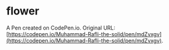 # flower

A Pen created on CodePen.io. Original URL: [https://codepen.io/Muhammad-Rafli-the-solid/pen/mdZvxgv](https://codepen.io/Muhammad-Rafli-the-solid/pen/mdZvxgv).

